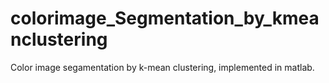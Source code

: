 # colorimage_Segmentation_by_kmeanclustering
Color image segamentation by k-mean clustering, implemented in matlab.
